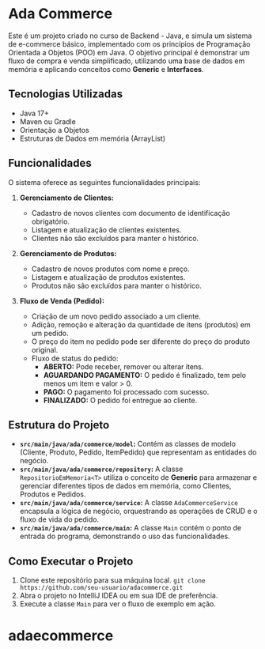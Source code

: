 # Ada Commerce 

Este é um projeto criado no curso de Backend - Java, e simula um sistema de e-commerce básico, implementado com os princípios de Programação Orientada a Objetos (POO) em Java.
O objetivo principal é demonstrar um fluxo de compra e venda simplificado, utilizando uma base de dados em memória e aplicando conceitos como **Generic** e **Interfaces**.

## Tecnologias Utilizadas
- Java 17+
- Maven ou Gradle
- Orientação a Objetos
- Estruturas de Dados em memória (ArrayList)

## Funcionalidades
O sistema oferece as seguintes funcionalidades principais:

1.  **Gerenciamento de Clientes:**
    -   Cadastro de novos clientes com documento de identificação obrigatório.
    -   Listagem e atualização de clientes existentes.
    -   Clientes não são excluídos para manter o histórico.

2.  **Gerenciamento de Produtos:**
    -   Cadastro de novos produtos com nome e preço.
    -   Listagem e atualização de produtos existentes.
    -   Produtos não são excluídos para manter o histórico.

3.  **Fluxo de Venda (Pedido):**
    -   Criação de um novo pedido associado a um cliente.
    -   Adição, remoção e alteração da quantidade de itens (produtos) em um pedido.
    -   O preço do item no pedido pode ser diferente do preço do produto original.
    -   Fluxo de status do pedido:
        -   **ABERTO:** Pode receber, remover ou alterar itens.
        -   **AGUARDANDO PAGAMENTO:** O pedido é finalizado, tem pelo menos um item e valor > 0.
        -   **PAGO:** O pagamento foi processado com sucesso.
        -   **FINALIZADO:** O pedido foi entregue ao cliente.

## Estrutura do Projeto
-   **`src/main/java/ada/commerce/model`:** Contém as classes de modelo (Cliente, Produto, Pedido, ItemPedido) que representam as entidades do negócio.
-   **`src/main/java/ada/commerce/repository`:** A classe `RepositorioEmMemoria<T>` utiliza o conceito de **Generic** para armazenar e gerenciar diferentes tipos de dados em memória, como Clientes, Produtos e Pedidos.
-   **`src/main/java/ada/commerce/service`:** A classe `AdaCommerceService` encapsula a lógica de negócio, orquestrando as operações de CRUD e o fluxo de vida do pedido.
-   **`src/main/java/ada/commerce/main`:** A classe `Main` contém o ponto de entrada do programa, demonstrando o uso das funcionalidades.

## Como Executar o Projeto
1.  Clone este repositório para sua máquina local.
    `git clone https://github.com/seu-usuario/adacommerce.git`
2.  Abra o projeto no IntelliJ IDEA ou em sua IDE de preferência.
3.  Execute a classe `Main` para ver o fluxo de exemplo em ação.
# adaecommerce
